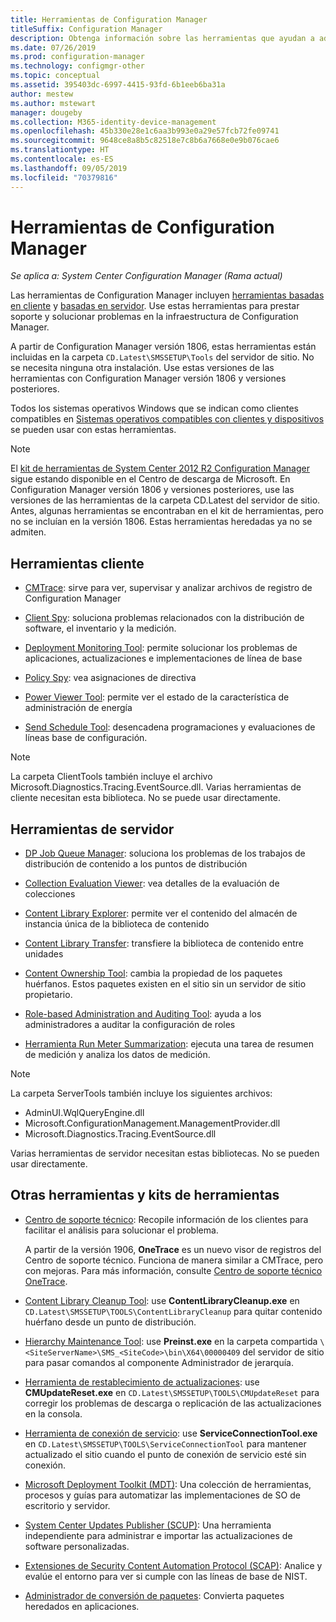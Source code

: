```yaml
---
title: Herramientas de Configuration Manager
titleSuffix: Configuration Manager
description: Obtenga información sobre las herramientas que ayudan a administrar la infraestructura de Configuration Manager y a solucionar problemas de ella.
ms.date: 07/26/2019
ms.prod: configuration-manager
ms.technology: configmgr-other
ms.topic: conceptual
ms.assetid: 395403dc-6997-4415-93fd-6b1eeb6ba31a
author: mestew
ms.author: mstewart
manager: dougeby
ms.collection: M365-identity-device-management
ms.openlocfilehash: 45b330e28e1c6aa3b993e0a29e57fcb72fe09741
ms.sourcegitcommit: 9648ce8a8b5c82518e7c8b6a7668e0e9b076cae6
ms.translationtype: HT
ms.contentlocale: es-ES
ms.lasthandoff: 09/05/2019
ms.locfileid: "70379816"
---
```

# <a name="configuration-manager-tools"></a>Herramientas de Configuration Manager

*Se aplica a: System Center Configuration Manager (Rama actual)*

Las herramientas de Configuration Manager incluyen [herramientas basadas en cliente](#client-tools) y [basadas en servidor](#server-tools). Use estas herramientas para prestar soporte y solucionar problemas en la infraestructura de Configuration Manager.

A partir de Configuration Manager versión 1806, estas herramientas están incluidas en la carpeta `CD.Latest\SMSSETUP\Tools` del servidor de sitio. No se necesita ninguna otra instalación.<!--1357145--> Use estas versiones de las herramientas con Configuration Manager versión 1806 y versiones posteriores.

Todos los sistemas operativos Windows que se indican como clientes compatibles en [Sistemas operativos compatibles con clientes y dispositivos](https://docs.microsoft.com/sccm/core/plan-design/configs/supported-operating-systems-for-clients-and-devices) se pueden usar con estas herramientas.

> [!Note]  
> El [kit de herramientas de System Center 2012 R2 Configuration Manager](https://www.microsoft.com/download/details.aspx?id=50012) sigue estando disponible en el Centro de descarga de Microsoft. En Configuration Manager versión 1806 y versiones posteriores, use las versiones de las herramientas de la carpeta CD.Latest del servidor de sitio. Antes, algunas herramientas se encontraban en el kit de herramientas, pero no se incluían en la versión 1806. Estas herramientas heredadas ya no se admiten.


## <a name="client-tools"></a>Herramientas cliente

- [CMTrace](/sccm/core/support/cmtrace): sirve para ver, supervisar y analizar archivos de registro de Configuration Manager  

- [Client Spy](/sccm/core/support/clispy): soluciona problemas relacionados con la distribución de software, el inventario y la medición.

- [Deployment Monitoring Tool](/sccm/core/support/deployment-monitoring-tool): permite solucionar los problemas de aplicaciones, actualizaciones e implementaciones de línea de base  

- [Policy Spy](/sccm/core/support/policy-spy): vea asignaciones de directiva  

- [Power Viewer Tool](/sccm/core/support/power-viewer-tool): permite ver el estado de la característica de administración de energía  

- [Send Schedule Tool](/sccm/core/support/send-schedule-tool): desencadena programaciones y evaluaciones de líneas base de configuración.  

> [!Note]  
> La carpeta ClientTools también incluye el archivo Microsoft.Diagnostics.Tracing.EventSource.dll. Varias herramientas de cliente necesitan esta biblioteca. No se puede usar directamente.  


## <a name="server-tools"></a>Herramientas de servidor

- [DP Job Queue Manager](/sccm/core/support/dp-job-manager): soluciona los problemas de los trabajos de distribución de contenido a los puntos de distribución  

- [Collection Evaluation Viewer](/sccm/core/support/ceviewer): vea detalles de la evaluación de colecciones  

- [Content Library Explorer](/sccm/core/support/content-library-explorer): permite ver el contenido del almacén de instancia única de la biblioteca de contenido  

- [Content Library Transfer](/sccm/core/support/content-library-transfer): transfiere la biblioteca de contenido entre unidades  

- [Content Ownership Tool](/sccm/core/support/content-ownership-tool): cambia la propiedad de los paquetes huérfanos. Estos paquetes existen en el sitio sin un servidor de sitio propietario.  

- [Role-based Administration and Auditing Tool](/sccm/core/support/rbaviewer): ayuda a los administradores a auditar la configuración de roles  

- [Herramienta Run Meter Summarization](/sccm/core/support/run-meter-summ): ejecuta una tarea de resumen de medición y analiza los datos de medición.

> [!Note]  
> La carpeta ServerTools también incluye los siguientes archivos:
>
> - AdminUI.WqlQueryEngine.dll
> - Microsoft.ConfigurationManagement.ManagementProvider.dll
> - Microsoft.Diagnostics.Tracing.EventSource.dll
>
> Varias herramientas de servidor necesitan estas bibliotecas. No se pueden usar directamente.  


## <a name="other-tools-and-toolkits"></a>Otras herramientas y kits de herramientas

- [Centro de soporte técnico](/sccm/core/support/support-center): Recopile información de los clientes para facilitar el análisis para solucionar el problema.

    A partir de la versión 1906, **OneTrace** es un nuevo visor de registros del Centro de soporte técnico. Funciona de manera similar a CMTrace, pero con mejoras. Para más información, consulte [Centro de soporte técnico OneTrace](/sccm/core/support/support-center-onetrace).

- [Content Library Cleanup Tool](/sccm/core/plan-design/hierarchy/content-library-cleanup-tool): use **ContentLibraryCleanup.exe** en `CD.Latest\SMSSETUP\TOOLS\ContentLibraryCleanup` para quitar contenido huérfano desde un punto de distribución.  

- [Hierarchy Maintenance Tool](/sccm/core/servers/manage/hierarchy-maintenance-tool-preinst.exe): use **Preinst.exe** en la carpeta compartida `\<SiteServerName>\SMS_<SiteCode>\bin\X64\00000409` del servidor de sitio para pasar comandos al componente Administrador de jerarquía.  

- [Herramienta de restablecimiento de actualizaciones](/sccm/core/servers/manage/update-reset-tool): use **CMUpdateReset.exe** en `CD.Latest\SMSSETUP\TOOLS\CMUpdateReset` para corregir los problemas de descarga o replicación de las actualizaciones en la consola.  

- [Herramienta de conexión de servicio](/sccm/core/servers/manage/use-the-service-connection-tool): use **ServiceConnectionTool.exe** en `CD.Latest\SMSSETUP\TOOLS\ServiceConnectionTool` para mantener actualizado el sitio cuando el punto de conexión de servicio esté sin conexión.  

- [Microsoft Deployment Toolkit (MDT)](/sccm/mdt/): Una colección de herramientas, procesos y guías para automatizar las implementaciones de SO de escritorio y servidor.

- [System Center Updates Publisher (SCUP)](/sccm/sum/tools/updates-publisher): Una herramienta independiente para administrar e importar las actualizaciones de software personalizadas.

- [Extensiones de Security Content Automation Protocol (SCAP)](/sccm/compliance/plan-design/scap/about-scap): Analice y evalúe el entorno para ver si cumple con las líneas de base de NIST.

- [Administrador de conversión de paquetes](/sccm/apps/pcm/package-conversion-manager): Convierta paquetes heredados en aplicaciones.
